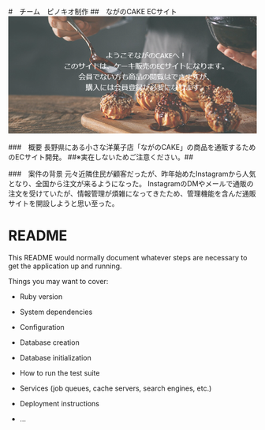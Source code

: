 #　チーム　ピノキオ制作
##　ながのCAKE ECサイト
![トップ画像](./bc17b189621cf699673c8d5b3c5447b7.png)

###　概要
長野県にある小さな洋菓子店「ながのCAKE」の商品を通販するためのECサイト開発。
##※実在しないためご注意ください。##

###　案件の背景
元々近隣住民が顧客だったが、昨年始めたInstagramから人気となり、全国から注文が来るようになった。
InstagramのDMやメールで通販の注文を受けていたが、情報管理が煩雑になってきたため、管理機能を含んだ通販サイトを開設しようと思い至った。
# README

This README would normally document whatever steps are necessary to get the
application up and running.

Things you may want to cover:

* Ruby version

* System dependencies

* Configuration

* Database creation

* Database initialization

* How to run the test suite

* Services (job queues, cache servers, search engines, etc.)

* Deployment instructions

* ...
